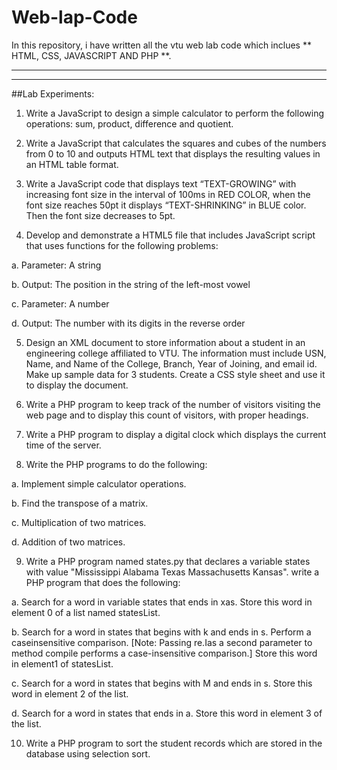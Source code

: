 # Web-lap-Code

In this repository, i have written all the vtu web lab code which inclues ** HTML, CSS, JAVASCRIPT AND PHP **.

---
---

##Lab Experiments:

1. Write a JavaScript to design a simple calculator to perform the following operations: sum, product, difference and quotient.

 

2. Write a JavaScript that calculates the squares and cubes of the numbers from 0 to 10 and outputs HTML text that displays the resulting values in an HTML table format.

 

3. Write a JavaScript code that displays text “TEXT-GROWING” with increasing font size in the interval of 100ms in RED COLOR, when the font size reaches 50pt it displays “TEXT-SHRINKING” in BLUE color. Then the font size decreases to 5pt.

 

4. Develop and demonstrate a HTML5 file that includes JavaScript script that uses functions for the following problems:

a. Parameter: A string

b. Output: The position in the string of the left-most vowel

c. Parameter: A number

d. Output: The number with its digits in the reverse order

 

5. Design an XML document to store information about a student in an engineering college affiliated to VTU. The information must include USN, Name, and Name of the College, Branch, Year of Joining, and email id. Make up sample data for 3 students. Create a CSS style sheet and use it to display the document.

 

6. Write a PHP program to keep track of the number of visitors visiting the web page and to display this count of visitors, with proper headings.

 

7. Write a PHP program to display a digital clock which displays the current time of the server.

 

8. Write the PHP programs to do the following:

a. Implement simple calculator operations.

b. Find the transpose of a matrix.

c. Multiplication of two matrices.

d. Addition of two matrices.

 

9. Write a PHP program named states.py that declares a variable states with value "Mississippi Alabama Texas Massachusetts Kansas". write a PHP program that does the following:

a. Search for a word in variable states that ends in xas. Store this word in element 0 of a list named statesList.

b. Search for a word in states that begins with k and ends in s. Perform a caseinsensitive comparison. [Note: Passing re.Ias a second parameter to method compile performs a case-insensitive comparison.] Store this word in element1 of statesList.

c. Search for a word in states that begins with M and ends in s. Store this word in element 2 of the list.

d. Search for a word in states that ends in a. Store this word in element 3 of the list.

 

10. Write a PHP program to sort the student records which are stored in the database using selection sort.

